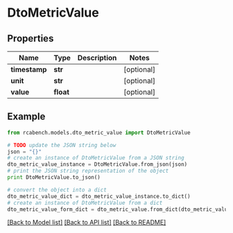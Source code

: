 # DtoMetricValue


## Properties

Name | Type | Description | Notes
------------ | ------------- | ------------- | -------------
**timestamp** | **str** |  | [optional] 
**unit** | **str** |  | [optional] 
**value** | **float** |  | [optional] 

## Example

```python
from rcabench.models.dto_metric_value import DtoMetricValue

# TODO update the JSON string below
json = "{}"
# create an instance of DtoMetricValue from a JSON string
dto_metric_value_instance = DtoMetricValue.from_json(json)
# print the JSON string representation of the object
print DtoMetricValue.to_json()

# convert the object into a dict
dto_metric_value_dict = dto_metric_value_instance.to_dict()
# create an instance of DtoMetricValue from a dict
dto_metric_value_form_dict = dto_metric_value.from_dict(dto_metric_value_dict)
```
[[Back to Model list]](../README.md#documentation-for-models) [[Back to API list]](../README.md#documentation-for-api-endpoints) [[Back to README]](../README.md)


